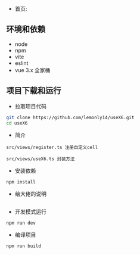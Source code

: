 
- 首页: 

## 环境和依赖

- node
- npm
- vite
- eslint
- vue 3.x 全家桶

## 项目下载和运行

- 拉取项目代码

```bash
git clone https://github.com/lemonly14/useX6.git
cd useX6
```

- 简介

```
src/views/register.ts 注册自定义cell

src/views/useX6.ts 封装方法
```

- 安装依赖

```
npm install
```

- 给大佬的说明

```

```

- 开发模式运行

```
npm run dev
```

- 编译项目

```
npm run build
```
